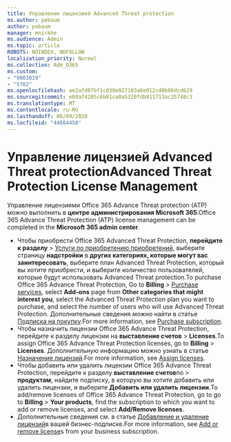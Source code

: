 ```yaml
---
title: Управление лицензией Advanced Threat protection
ms.author: pebaum
author: pebaum
manager: mnirkhe
ms.audience: Admin
ms.topic: article
ROBOTS: NOINDEX, NOFOLLOW
localization_priority: Normal
ms.collection: Adm_O365
ms.custom:
- "9003019"
- "5782"
ms.openlocfilehash: ae2afd87bf1c838e027103a6e012c40b06dcd629
ms.sourcegitcommit: e09af4285c6b81ca0a5320fdb811713ac25748c3
ms.translationtype: MT
ms.contentlocale: ru-RU
ms.lasthandoff: 06/09/2020
ms.locfileid: "44664458"
---
```

# <a name="advanced-threat-protection-license-management"></a><span data-ttu-id="a3875-102">Управление лицензией Advanced Threat protection</span><span class="sxs-lookup"><span data-stu-id="a3875-102">Advanced Threat Protection License Management</span></span>

<span data-ttu-id="a3875-103">Управление лицензиями Office 365 Advance Threat protection (ATP) можно выполнить в **центре администрирования Microsoft 365**.</span><span class="sxs-lookup"><span data-stu-id="a3875-103">Office 365 Advance Threat Protection (ATP) license management can be completed in the  **Microsoft 365 admin center**.</span></span>

- <span data-ttu-id="a3875-104">Чтобы приобрести Office 365 Advanced Threat Protection, **перейдите к разделу**  >  [Услуги по приобретению приобретений](https://go.microsoft.com/fwlink/p/?linkid=868433), выберите страницу **надстройки** в **других категориях, которые могут вас заинтересовать**, выберите план Advanced Threat Protection, который вы хотите приобрести, и выберите количество пользователей, которые будут использовать Advanced Threat protection.</span><span class="sxs-lookup"><span data-stu-id="a3875-104">To purchase Office 365 Advance Threat Protection, Go to  **Billing** > [Purchase services](https://go.microsoft.com/fwlink/p/?linkid=868433), select **Add-ons** page from  **Other categories that might interest you**, select the Advanced Threat Protection plan you want to purchase, and select the number of users who will use Advanced Threat Protection.</span></span> <span data-ttu-id="a3875-105">Дополнительные сведения можно найти в статье [Подписка на покупку](https://docs.microsoft.com/microsoft-365/commerce/subscriptions/upgrade-to-different-plan).</span><span class="sxs-lookup"><span data-stu-id="a3875-105">For more information, see [Purchase subscription](https://docs.microsoft.com/microsoft-365/commerce/subscriptions/upgrade-to-different-plan).</span></span>
- <span data-ttu-id="a3875-106">Чтобы назначить лицензии Office 365 Advance Threat Protection, перейдите к разделу лицензии на **выставление счетов**  >  **Licenses**.</span><span class="sxs-lookup"><span data-stu-id="a3875-106">To assign Office 365 Advance Threat Protection licenses, go to **Billing** > **Licenses**.</span></span> <span data-ttu-id="a3875-107">Дополнительную информацию можно узнать в статье [Назначение лицензий](https://docs.microsoft.com/microsoft-365/admin/manage/assign-licenses-to-users).</span><span class="sxs-lookup"><span data-stu-id="a3875-107">For more information, see  [Assign licenses](https://docs.microsoft.com/microsoft-365/admin/manage/assign-licenses-to-users).</span></span>  
- <span data-ttu-id="a3875-108">Чтобы добавить или удалить лицензии Office 365 Advance Threat Protection, перейдите к разделу **выставление счетов**по  >  **продуктам**, найдите подписку, в которую вы хотите добавить или удалить лицензии, и выберите **Добавить или удалить лицензии**.</span><span class="sxs-lookup"><span data-stu-id="a3875-108">To add/remove licenses of Office 365 Advance Threat Protection, go to go to **Billing** > **Your products**, find the subscription to which you want to add or remove licenses, and select **Add/Remove licenses**.</span></span>  
- <span data-ttu-id="a3875-109">Дополнительные сведения см. в статье [Добавление и удаление лицензий](https://docs.microsoft.com/microsoft-365/commerce/licenses/buy-licenses?view=o365-worldwide#add-or-remove-licenses-for-your-business-subscription)в вашей бизнес-подписке.</span><span class="sxs-lookup"><span data-stu-id="a3875-109">For more information, see [Add or remove license](https://docs.microsoft.com/microsoft-365/commerce/licenses/buy-licenses?view=o365-worldwide#add-or-remove-licenses-for-your-business-subscription)s from your business subscription.</span></span>
